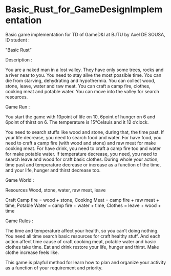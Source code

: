 # Basic_Rust_for_GameDesignImplementation
Basic game implementation for TD of GameD&amp;I at BJTU
by Axel DE SOUSA, ID student :

"Basic Rust”

Description :

You are a naked man in a lost valley. They have only some trees, rocks and a
river near to you.
You need to stay alive the most possible time. You can die from starving,
dehydrating and hypothermia.
You can collect wood, stone, leave, water and raw meat.
You can craft a camp fire, clothes, cooking meat and potable water.
You can move into the valley for search resources.

Game Run :

You start the game with 10point of life on 10, 6point of hunger on 6 and 6point
of thirst on 6.
The temperature is 15°Celsuis and it 12 o’clock.

You need to search stuffs like wood and stone, during that, the time past.
If your life decrease, you need to search food and water. For have food, you
need to craft a camp fire (with wood and stone) and raw meat for make cooking
meat. For have drink, you need to craft a camp fire too and water for make
potable water.
If temperature decrease, you need, you need to search leave and wood for craft
basic clothes.
During whole your action, time past and temperature decrease or increase as a
function of the time, and your life, hunger and thirst decrease too.

Game World :

Resources
Wood, stone, water, raw meat, leave

Craft
Camp fire = wood + stone,
Cooking Meat = camp fire + raw meat + time,
Potable Water = camp fire + water + time,
Clothes = leave + wood + time

Game Rules :

The time and temperature affect your health, so you can’t doing nothing. You
need all time search basic resources for craft healthy stuff. And each action
affect time cause of craft cooking meat, potable water and basic clothes take
time. Eat and drink restore your life, hunger and thirst. Make clothe increase
feels like.

This game is playful method for learn how to plan and organize your activity as
a function of your requirement and priority.
